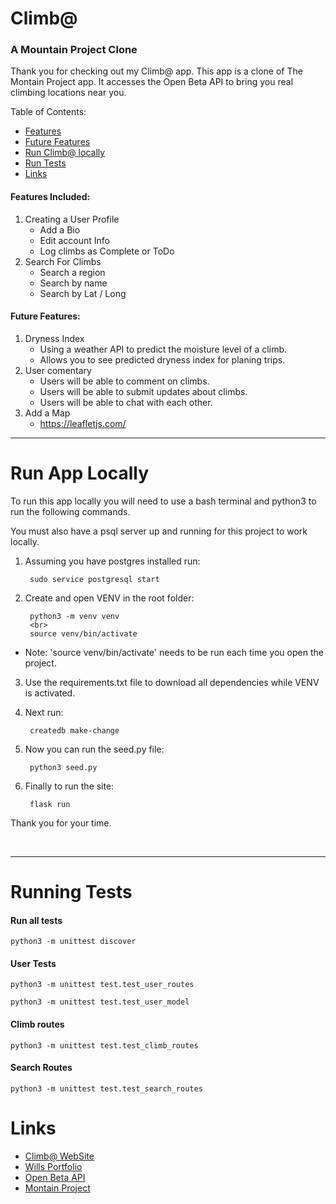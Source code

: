 # Climb@
### A Mountain Project Clone

Thank you for checking out my Climb@ app. This app is a clone of The Montain Project app. It accesses the Open Beta API to bring you real climbing locations near you.

Table of Contents:
* [Features](#features-included)
* [Future Features](#future-features)
* [Run Climb@ locally](#run-app-locally)
* [Run Tests](#running-tests)
* [Links](#links)

#### Features Included:

1. Creating a User Profile
    * Add a Bio
    * Edit account Info
    * Log climbs as Complete or ToDo
2. Search For Climbs
    * Search a region
    * Search by name
    * Search by Lat / Long

#### Future Features:
1. Dryness Index
    * Using a weather API to predict the moisture level of a climb.
    * Allows you to see predicted dryness index for planing trips.
2. User comentary
    * Users will be able to comment on climbs.
    * Users will be able to submit updates about climbs.
    * Users will be able to chat with each other.
3. Add a Map
    * https://leafletjs.com/

---

# Run App Locally

To run this app locally you will need to use a bash terminal and python3 to run the following commands.

You must also have a psql server up and running for this project to work locally.

1. Assuming you have postgres installed run:
        
        sudo service postgresql start

2. Create and open VENV in the root folder:

        python3 -m venv venv
        <br>
        source venv/bin/activate
* Note: 'source venv/bin/activate' needs to be run each time you open the project.

3. Use the requirements.txt file to download all dependencies while VENV is activated.

4. Next run:

        createdb make-change

5. Now you can run the seed.py file:

        python3 seed.py

6. Finally to run the site:
    
        flask run

Thank you for your time.

<br>

---

# Running Tests

#### Run all tests
    python3 -m unittest discover

#### User Tests
    python3 -m unittest test.test_user_routes

    python3 -m unittest test.test_user_model

#### Climb routes
    python3 -m unittest test.test_climb_routes

#### Search Routes
    python3 -m unittest test.test_search_routes

####

# Links

* [Climb@ WebSite][ClimbAtWeb]
* [Wills Portfolio][WSWeb]
* [Open Beta API][OpenBeta]
* [Montain Project][MTNProject]

[ClimbAtWeb]: https://www.william-stiles.com/
[WSWeb]: https://www.william-stiles.com/
[OpenBeta]: https://openbeta.io/api/
[MTNProject]: https://www.mountainproject.com/
